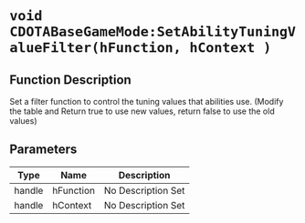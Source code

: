 # `void CDOTABaseGameMode:SetAbilityTuningValueFilter(hFunction, hContext )`
## Function Description
Set a filter function to control the tuning values that abilities use. (Modify the table and Return true to use new values, return false to use the old values)
## Parameters
Type|Name|Description
--|--|--
handle|hFunction|No Description Set
handle|hContext|No Description Set
